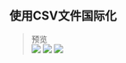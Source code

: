 ## 使用CSV文件国际化  
> 预览  
![](https://github.com/XINCGer/Unity3DTraining/tree/master/I18N_Localization/I18N_By_Csv/Previews/1.png)
![](https://github.com/XINCGer/Unity3DTraining/tree/master/I18N_Localization/I18N_By_Csv/Previews/2.png)
![](https://github.com/XINCGer/Unity3DTraining/tree/master/I18N_Localization/I18N_By_Csv/Previews/3.png)
